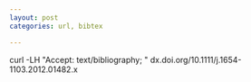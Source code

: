 ```yaml
---
layout: post
categories: url, bibtex

---
```



curl -LH "Accept: text/bibliography; " dx.doi.org/10.1111/j.1654-1103.2012.01482.x

